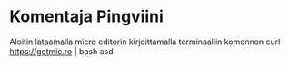 # Komentaja Pingviini

Aloitin lataamalla micro editorin kirjoittamalla terminaaliin komennon 
    curl https://getmic.ro | bash
asd 
